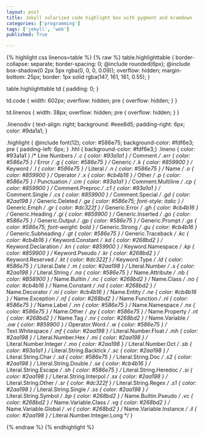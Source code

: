 ```yaml
---
layout: post
title: Jekyll solarized code highlight box with pygment and kramdown
categories: ['programming']
tags: ['jekyll', 'web']
published: True

---
```


{% highlight css linenos=table %}
{% raw %}
table.highlighttable {
  border-collapse: separate;
  border-spacing: 0;
  @include rounded(6px);
  @include box-shadow(0 2px 5px rgba(0, 0, 0, 0.09));
  overflow: hidden;
  margin-bottom: 25px;
  border: 1px solid rgba(147, 161, 161, 0.55);
}

table.highlighttable td {
  padding: 0;
}

td.code {
  width: 602px;
  overflow: hidden;
  pre {
    overflow: hidden;
  }
}

td.linenos {
  width: 38px;
  overflow: hidden;
  pre {
    overflow: hidden;
  }
}

.linenodiv {
  text-align: right;
  background: #eee8d5;
  padding-right: 6px;
  color: #9da1a1;
}


.highlight {
  @include font(12);
  color: #586e75;
  background-color: #fdf6e3;
  pre {
      padding-left: 6px;
  }
  .hhl { background-color: #fdf6e3;}
  .lineno { color: #93a1a1 } /* Line Numbers */
  .c { color: #93a1a1 } /* Comment */
  .err { color: #586e75 } /* Error */
  .g { color: #586e75 } /* Generic */
  .k { color: #859900 } /* Keyword */
  .l { color: #586e75 } /* Literal */
  .n { color: #586e75 } /* Name */
  .o { color: #859900 } /* Operator */
  .x { color: #cb4b16 } /* Other */
  .p { color: #586e75 } /* Punctuation */
  .cm { color: #93a1a1 } /* Comment.Multiline */
  .cp { color: #859900 } /* Comment.Preproc */
  .c1 { color: #93a1a1 } /* Comment.Single */
  .cs { color: #859900 } /* Comment.Special */
  .gd { color: #2aa198 } /* Generic.Deleted */
  .ge { color: #586e75; font-style: italic } /* Generic.Emph */
  .gr { color: #dc322f } /* Generic.Error */
  .gh { color: #cb4b16 } /* Generic.Heading */
  .gi { color: #859900 } /* Generic.Inserted */
  .go { color: #586e75 } /* Generic.Output */
  .gp { color: #586e75 } /* Generic.Prompt */
  .gs { color: #586e75; font-weight: bold } /* Generic.Strong */
  .gu { color: #cb4b16 } /* Generic.Subheading */
  .gt { color: #586e75 } /* Generic.Traceback */
  .kc { color: #cb4b16 } /* Keyword.Constant */
  .kd { color: #268bd2 } /* Keyword.Declaration */
  .kn { color: #859900 } /* Keyword.Namespace */
  .kp { color: #859900 } /* Keyword.Pseudo */
  .kr { color: #268bd2 } /* Keyword.Reserved */
  .kt { color: #dc322f } /* Keyword.Type */
  .ld { color: #586e75 } /* Literal.Date */
  .m { color: #2aa198 } /* Literal.Number */
  .s { color: #2aa198 } /* Literal.String */
  .na { color: #586e75 } /* Name.Attribute */
  .nb { color: #B58900 } /* Name.Builtin */
  .nc { color: #268bd2 } /* Name.Class */
  .no { color: #cb4b16 } /* Name.Constant */
  .nd { color: #268bd2 } /* Name.Decorator */
  .ni { color: #cb4b16 } /* Name.Entity */
  .ne { color: #cb4b16 } /* Name.Exception */
  .nf { color: #268bd2 } /* Name.Function */
  .nl { color: #586e75 } /* Name.Label */
  .nn { color: #586e75 } /* Name.Namespace */
  .nx { color: #586e75 } /* Name.Other */
  .py { color: #586e75 } /* Name.Property */
  .nt { color: #268bd2 } /* Name.Tag */
  .nv { color: #268bd2 } /* Name.Variable */
  .ow { color: #859900 } /* Operator.Word */
  .w { color: #586e75 } /* Text.Whitespace */
  .mf { color: #2aa198 } /* Literal.Number.Float */
  .mh { color: #2aa198 } /* Literal.Number.Hex */
  .mi { color: #2aa198 } /* Literal.Number.Integer */
  .mo { color: #2aa198 } /* Literal.Number.Oct */
  .sb { color: #93a1a1 } /* Literal.String.Backtick */
  .sc { color: #2aa198 } /* Literal.String.Char */
  .sd { color: #586e75 } /* Literal.String.Doc */
  .s2 { color: #2aa198 } /* Literal.String.Double */
  .se { color: #cb4b16 } /* Literal.String.Escape */
  .sh { color: #586e75 } /* Literal.String.Heredoc */
  .si { color: #2aa198 } /* Literal.String.Interpol */
  .sx { color: #2aa198 } /* Literal.String.Other */
  .sr { color: #dc322f } /* Literal.String.Regex */
  .s1 { color: #2aa198 } /* Literal.String.Single */
  .ss { color: #2aa198 } /* Literal.String.Symbol */
  .bp { color: #268bd2 } /* Name.Builtin.Pseudo */
  .vc { color: #268bd2 } /* Name.Variable.Class */
  .vg { color: #268bd2 } /* Name.Variable.Global */
  .vi { color: #268bd2 } /* Name.Variable.Instance */
  .il { color: #2aa198 } /* Literal.Number.Integer.Long */
}

{% endraw %}
{% endhighlight %}

